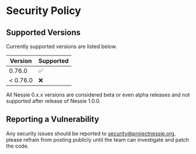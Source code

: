 # Security Policy

## Supported Versions

Currently supported versions are listed below.

| Version  | Supported          |
|----------|--------------------|
| 0.76.0   | :white_check_mark: |
| < 0.76.0 | :x:                |

All Nessie 0.x.x versions are considered beta or even alpha releases and not supported after
release of Nessie 1.0.0.

## Reporting a Vulnerability

Any security issues should be reported to security@projectnessie.org, please refrain from posting publicly until the team can investigate and patch the code.
